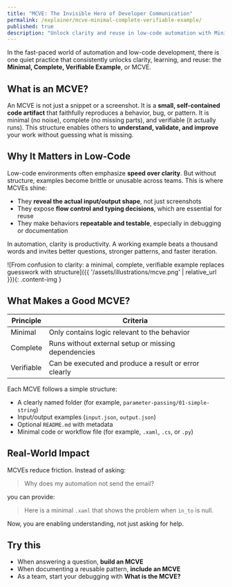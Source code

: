 ```yaml
---
title: "MCVE: The Invisible Hero of Developer Communication"
permalink: /explainer/mcve-minimal-complete-verifiable-example/
published: true
description: "Unlock clarity and reuse in low-code automation with Minimal, Complete, Verifiable Examples"
---
```



In the fast-paced world of automation and low-code development, there is one quiet practice that consistently unlocks clarity, learning, and reuse: the **Minimal, Complete, Verifiable Example**, or MCVE.

## What is an MCVE?

An MCVE is not just a snippet or a screenshot. It is a **small, self-contained code artifact** that faithfully reproduces a behavior, bug, or pattern. It is minimal (no noise), complete (no missing parts), and verifiable (it actually runs). This structure enables others to **understand, validate, and improve** your work without guessing what is missing.

## Why It Matters in Low-Code

Low-code environments often emphasize **speed over clarity**. But without structure, examples become brittle or unusable across teams. This is where MCVEs shine:

* They **reveal the actual input/output shape**, not just screenshots
* They expose **flow control and typing decisions**, which are essential for reuse
* They make behaviors **repeatable and testable**, especially in debugging or documentation

In automation, clarity is productivity. A working example beats a thousand words and invites better questions, stronger patterns, and faster iteration.

![From confusion to clarity: a minimal, complete, verifiable example replaces guesswork with structure]({{ '/assets/illustrations/mcve.png' | relative_url }}){: .content-img }

<!--## Silent Pattern Sharing

MCVEs serve a dual role:

1. **As artifacts**: They live in `minimals/`, alongside patterns and schemas, validating that a pattern works across inputs
2. **As tutorials**: Each MCVE can become a teaching unit in our MkDocs site, tagged by flow type, runtime construct, or pattern phase (for example, Initialization, Invocation)

This reinforces **developer-centered knowledge** without preaching. The example speaks. Others adapt.
-->
## What Makes a Good MCVE?

| Principle  | Criteria                                              |
| ---------- | ----------------------------------------------------- |
| Minimal    | Only contains logic relevant to the behavior          |
| Complete   | Runs without external setup or missing dependencies   |
| Verifiable | Can be executed and produce a result or error clearly |

Each MCVE follows a simple structure:

* A clearly named folder (for example, `parameter-passing/01-simple-string`)
* Input/output examples (`input.json`, `output.json`)
* Optional `README.md` with metadata
* Minimal code or workflow file (for example, `.xaml`, `.cs`, or `.py`)

## Real-World Impact

MCVEs reduce friction. Instead of asking:

> Why does my automation not send the email?

you can provide:

> Here is a minimal `.xaml` that shows the problem when `in_to` is null.

Now, you are enabling understanding, not just asking for help.

## Try this

* When answering a question, **build an MCVE**
* When documenting a reusable pattern, **include an MCVE**
* As a team, start your debugging with **What is the MCVE?**

